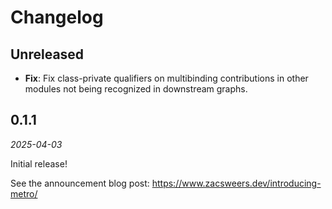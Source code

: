 Changelog
=========

**Unreleased**
--------------

- **Fix**: Fix class-private qualifiers on multibinding contributions in other modules not being recognized in downstream graphs.

0.1.1
-----

_2025-04-03_

Initial release!

See the announcement blog post: https://www.zacsweers.dev/introducing-metro/
